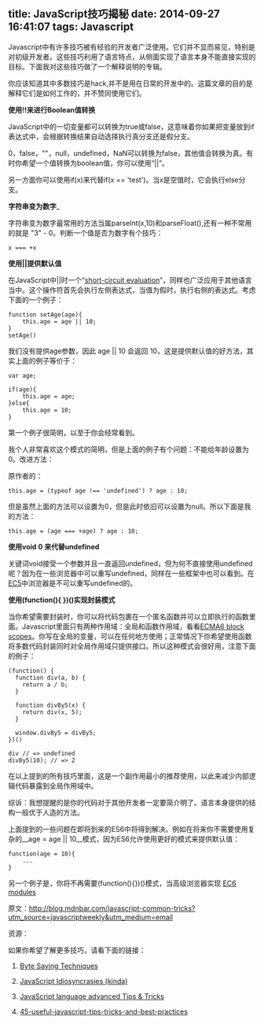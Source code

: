 title: JavaScript技巧揭秘
date: 2014-09-27 16:41:07
tags: Javascript
---
Javascript中有许多技巧被有经验的开发者广泛使用。它们并不显而易见，特别是对初级开发者。这些技巧利用了语言特点，从侧面实现了语言本身不能直接实现的目标。下面我对这些技巧做了一个解释说明的专辑。

你应该知道其中多数技巧是hack,并不是用在日常的开发中的。这篇文章的目的是解释它们是如何工作的，并不赞同使用它们。

__使用!!来进行Boolean值转换__

JavaScript中的一切变量都可以转换为true或false，这意味着你如果把变量放到if表达式中，会根据转换结果自动选择执行真分支还是假分支。

0，false，""，null，undefined，NaN可以转换为false，其他值会转换为真。有时你希望一个值转换为boolean值，你可以使用“||”。

另一方面你可以使用if(x)来代替if(x == 'test')。当x是空值时，它会执行else分支。

__字符串变为数字___

字符串变为数字最常用的方法当属parseInt(x,10)和parseFloat(),还有一种不常用的就是 "3" - 0。判断一个值是否为数字有个技巧：

	x === +x

__使用||提供默认值__

在JavaScript中||时一个“[short-circuit evaluation](http://en.wikipedia.org/wiki/Short-circuit_evaluation)”，同样也广泛应用于其他语言当中。这个操作符首先会执行左侧表达式，当值为假时，执行右侧的表达式。考虑下面的一个例子：

	function setAge(age){
		this.age = age || 10;
	}
	setAge()

我们没有提供age参数，因此 age || 10 会返回 10，这是提供默认值的好方法，其实上面的例子等价于：

	var age;

	if(age){
		this.age = age;
	}else{
		this.age = 10;
	}

第一个例子很简明，以至于你会经常看到。

我个人非常喜欢这个模式的简明，但是上面的例子有个问题：不能给年龄设置为0。改进方法：

原作者的：

	this.age = (typeof age !== 'undefined') ? age : 10;

但是虽然上面的方法可以设置为0，但是此时依旧可以设置为null。所以下面是我的方法：

	this.age = (age === +age) ? age : 10;

__使用void 0 来代替undefined__

关键词void接受一个参数并且一直返回undefined，但为何不直接使用undefined呢？因为在一些浏览器中可以重写undefined，同样在一些框架中也可以看到。在[EC5](http://stackoverflow.com/questions/8783510/javascript-how-dangerous-is-it-really-to-assume-undefined-is-not-overwritten)中浏览器是不可以重写undefined的。

__使用(function(){ })()实现封装模式__

当你希望需要封装时，你可以将代码包裹在一个匿名函数并可以立即执行的函数里面。Javascript里面只有两种作用域：全局和函数作用域，看看[ECMA6 block scopes](http://ariya.ofilabs.com/2013/05/es6-and-block-scope.html)。你写在全局的变量，可以在任何地方使用；正常情况下你希望使用函数将多数代码封装同时对全局作用域只提供接口。所以这种模式会很好用，注意下面的例子：

	(function() {
	  function div(a, b) {
	    return a / b;
	  }

	  function divBy5(x) {
	    return div(x, 5);
	  }

	  window.divBy5 = divBy5;
	})()

	div // => undefined
	divBy5(10); // => 2

在以上提到的所有技巧里面，这是一个副作用最小的推荐使用，以此来减少内部逻辑代码暴露到全局作用域中。

综诉：我想提醒的是你的代码对于其他开发者一定要简介明了。语言本身提供的结构一般优于人造的方法。

上面提到的一些问题在即将到来的ES6中将得到解决。例如在将来你不需要使用复杂的__age = age || 10__模式，因为ES6允许使用更好的模式来提供默认值：

	function(age = 10){
		...
	}

另一个例子是，你将不再需要(function(){})()模式，当高级浏览器实现 [EC6 modules](http://eviltrout.com/2014/05/03/getting-started-with-es6.html)

原文：http://blog.mdnbar.com/javascript-common-tricks?utm_source=javascriptweekly&utm_medium=email


资源：

如果你希望了解更多技巧，请看下面的链接：

1. [Byte Saving Techniques](https://github.com/jed/140bytes/wiki/Byte-saving-techniques)

2. [JavaScript Idiosyncrasies (kinda)](https://github.com/miguelmota/javascript-idiosyncrasies)

3. [JavaScript language advanced Tips & Tricks](https://code.google.com/p/jslibs/wiki/JavascriptTips)

4. [45-useful-javascript-tips-tricks-and-best-practices](http://modernweb.com/2013/12/23/45-useful-javascript-tips-tricks-and-best-practices/)














